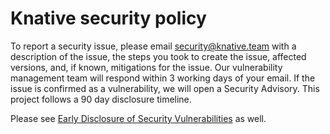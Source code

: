 # Knative security policy

To report a security issue, please email security@knative.team with a description of the issue, the steps you took to create the issue, affected versions, and, if known, mitigations for the issue. Our vulnerability management team will respond within 3 working days of your email. If the issue is confirmed as a vulnerability, we will open a Security Advisory. This project follows a 90 day disclosure timeline.

Please see [Early Disclosure of Security Vulnerabilities](https://github.com/knative/community/blob/main/working-groups/security/disclosure.md) as well.
